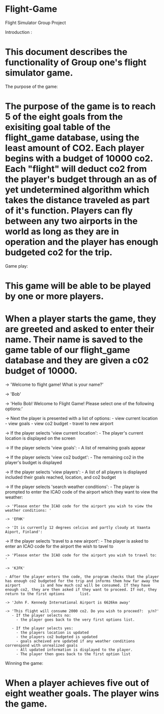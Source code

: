 # Flight-Game
Flight Simulator Group Project


Introduction  :
# This document describes the functionality of Group one's flight simulator game.
 
 
The purpose of the game:
#  The purpose of the game is to reach 5 of the eight goals from the exisiting goal table of the flight_game database, using the least amount of CO2. Each player begins with a budget of 10000 co2. Each "flight" will deduct co2 from the player's budget through an as of yet undetermined algorithm which takes the distance traveled as part of it's function. Players can fly between any two airports in the world as long as they are in operation and the player has enough budgeted co2 for the trip.
 
 
 Game play:
# This game will be able to be played by one or more players.
 
# When a player starts the game, they are greeted and asked to enter their name. Their name is saved to the game table of our flight_game database and they are given a c02 budget of 10000.
 
 -> 'Welcome to flight game! What is your name?'
 
 -> 'Bob'
 
 -> 'Hello Bob! Welcome to Flight Game! Please select one of the following options:'
 
-> Next the player is presented with a list of options:
    - view current location
    - view goals
    - view co2 budget
    - travel to new airport
    
-> If the player selects 'view current location':
    - The player's current location is displayed on the screen
    
-> If the player selects 'view goals':
    - A list of remaining goals appear
 
-> If the player selects 'view co2 budget':
    - The remaining co2 in the player's budget is displayed

-> If the player selects 'view players':
    - A list of all players is displayed included their goals reached, location, and co2 budget

-> If the player selects 'search weather conditions':
    - The player is prompted to enter the ICAO code of the airport which they want to view the weather:
    
    -> 'Please enter the ICAO code for the airport you wish to view the weather conditions: '
    
    -> 'EFHK'
    
    -> 'It is currently 12 degrees celcius and partly cloudy at Vaanta Aiport, Finland':
    
-> If the player selects 'travel to a new airport':
    - The player is asked to enter an ICAO code for the airport the wish to tavel to
    
    -> 'Please enter the ICAO code for the airport you wish to travel to: '
    
    -> 'KJFK'
    
    - After the player enters the code, the program checks that the player has enough co2 budgeted for the trip and informs them how far away the airport         is and how much co2 will be consumed. If they have enough co2, they are then asked if they want to proceed. If not, they return to the first options       list.
      
    -> 'John F. Kennedy International Airport is 6626km away' 
    
    -> 'This flight will consume 2000 co2. Do you wish to proceed?:  y/n?'
       - If the player selects no:
         - the player goes back to the very first options list.
         
       - If the player selects yes:
         - the players location is updated
         - the players co2 budgeted is updated
         - goals acheived are updated if any weather conditions correnspond with unrealized goals
         - All updated information is displayed to the player.
         - The player then goes back to the first option list
 
Winning the game:
# When a player achieves five out of eight weather goals. The player wins the game.
    
 
 
 

 
 

